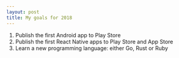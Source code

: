 ```yaml
---
layout: post
title: My goals for 2018
---
```


1. Publish the first Android app to Play Store
2. Publish the first React Native apps to Play Store and App Store
3. Learn a new programming language: either Go, Rust or Ruby

